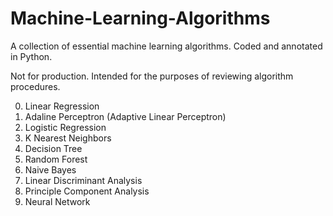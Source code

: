 # Machine-Learning-Algorithms

A collection of essential machine learning algorithms. Coded and annotated in Python.

Not for production. Intended for the purposes of reviewing algorithm procedures.

0. Linear Regression
1. Adaline Perceptron (Adaptive Linear Perceptron)
2. Logistic Regression
3. K Nearest Neighbors
4. Decision Tree
5. Random Forest
6. Naive Bayes
7. Linear Discriminant Analysis
8. Principle Component Analysis
9. Neural Network
